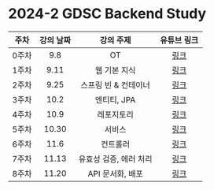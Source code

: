 # 2024-2 GDSC Backend Study

|주차|강의 날짜|강의 주제|유튜브 링크|
|:------:|:---:|:---:|:---:|
| 0주차 | 9.8 | OT | [링크](https://youtu.be/-oUV-pksb0I?si=2pkk4Oqe6d9db15s&t=731) |
| 1주차 | 9.11 | 웹 기본 지식 | [링크](https://www.youtube.com/watch?v=EmPQHsEulu0) |
| 2주차 | 9.25 | 스프링 빈 & 컨테이너 | [링크](https://www.youtube.com/watch?v=_f519ySt7NM&t=4172s) |
| 3주차 | 10.2 | 엔티티, JPA | [링크](https://www.youtube.com/watch?v=VBbDTOBc6Qk&t=2342s) |
| 4주차 | 10.9 | 레포지토리 | [링크]() |
| 5주차 | 10.30 | 서비스 | [링크]() |
| 6주차 | 11.6 | 컨트롤러 | [링크]() |
| 7주차 | 11.13 | 유효성 검증, 에러 처리 | [링크]() |
| 8주차 | 11.20 | API 문서화, 배포 | [링크]() |


